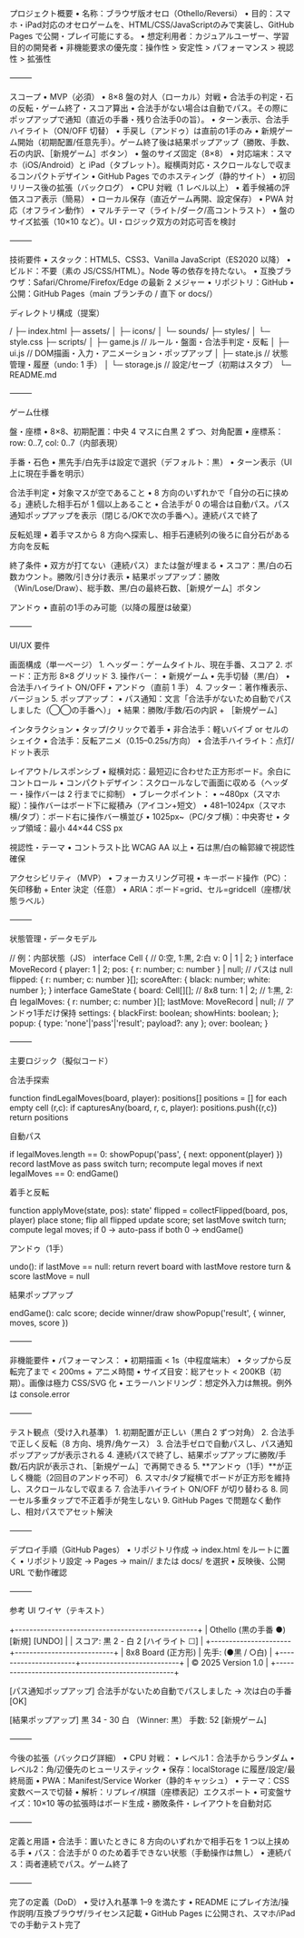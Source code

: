 プロジェクト概要
	•	名称：ブラウザ版オセロ（Othello/Reversi）
	•	目的：スマホ・iPad対応のオセロゲームを、HTML/CSS/JavaScriptのみで実装し、GitHub Pages で公開・プレイ可能にする。
	•	想定利用者：カジュアルユーザー、学習目的の開発者
	•	非機能要求の優先度：操作性 > 安定性 > パフォーマンス > 視認性 > 拡張性

⸻

スコープ
	•	MVP（必須）
	•	8×8 盤の対人（ローカル）対戦
	•	合法手の判定・石の反転・ゲーム終了・スコア算出
	•	合法手がない場合は自動でパス。その際にポップアップで通知（直近の手番・残り合法手0の旨）。
	•	ターン表示、合法手ハイライト（ON/OFF 切替）
	•	手戻し（アンドゥ）は直前の1手のみ
	•	新規ゲーム開始（初期配置/任意先手）。ゲーム終了後は結果ポップアップ（勝敗、手数、石の内訳、［新規ゲーム］ボタン）
	•	盤のサイズ固定（8×8）
	•	対応端末：スマホ（iOS/Android）と iPad（タブレット）。縦横両対応・スクロールなしで収まるコンパクトデザイン
	•	GitHub Pages でのホスティング（静的サイト）
	•	初回リリース後の拡張（バックログ）
	•	CPU 対戦（1 レベル以上）
	•	着手候補の評価スコア表示（簡易）
	•	ローカル保存（直近ゲーム再開、設定保存）
	•	PWA 対応（オフライン動作）
	•	マルチテーマ（ライト/ダーク/高コントラスト）
	•	盤のサイズ拡張（10×10 など）。UI・ロジック双方の対応可否を検討

⸻

技術要件
	•	スタック：HTML5、CSS3、Vanilla JavaScript（ES2020 以降）
	•	ビルド：不要（素の JS/CSS/HTML）。Node 等の依存を持たない。
	•	互換ブラウザ：Safari/Chrome/Firefox/Edge の最新 2 メジャー
	•	リポジトリ：GitHub
	•	公開：GitHub Pages（main ブランチの / 直下 or docs/）

ディレクトリ構成（提案）

/
├─ index.html
├─ assets/
│  ├─ icons/
│  └─ sounds/
├─ styles/
│  └─ style.css
├─ scripts/
│  ├─ game.js        // ルール・盤面・合法手判定・反転
│  ├─ ui.js          // DOM描画・入力・アニメーション・ポップアップ
│  ├─ state.js       // 状態管理・履歴（undo: 1 手）
│  └─ storage.js     // 設定/セーブ（初期はスタブ）
└─ README.md


⸻

ゲーム仕様

盤・座標
	•	8×8、初期配置：中央 4 マスに白黒 2 ずつ、対角配置
	•	座標系：row: 0..7, col: 0..7（内部表現）

手番・石色
	•	黒先手/白先手は設定で選択（デフォルト：黒）
	•	ターン表示（UI 上に現在手番を明示）

合法手判定
	•	対象マスが空であること
	•	8 方向のいずれかで「自分の石に挟める」連続した相手石が 1 個以上あること
	•	合法手が 0 の場合は自動パス。パス通知ポップアップを表示（閉じる/OKで次の手番へ）。連続パスで終了

反転処理
	•	着手マスから 8 方向へ探索し、相手石連続列の後ろに自分石がある方向を反転

終了条件
	•	双方が打てない（連続パス）または盤が埋まる
	•	スコア：黒/白の石数カウント。勝敗/引き分け表示
	•	結果ポップアップ：勝敗（Win/Lose/Draw）、総手数、黒/白の最終石数、［新規ゲーム］ボタン

アンドゥ
	•	直前の1手のみ可能（以降の履歴は破棄）

⸻

UI/UX 要件

画面構成（単一ページ）
	1.	ヘッダー：ゲームタイトル、現在手番、スコア
	2.	ボード：正方形 8×8 グリッド
	3.	操作バー：
	•	新規ゲーム
	•	先手切替（黒/白）
	•	合法手ハイライト ON/OFF
	•	アンドゥ（直前 1 手）
	4.	フッター：著作権表示、バージョン
	5.	ポップアップ：
	•	パス通知：文言「合法手がないため自動でパスしました（◯◯の手番へ）」
	•	結果：勝敗/手数/石の内訳 + ［新規ゲーム］

インタラクション
	•	タップ/クリックで着手
	•	非合法手：軽いバイブ or セルのシェイク
	•	合法手：反転アニメ（0.15–0.25s/方向）
	•	合法手ハイライト：点灯/ドット表示

レイアウト/レスポンシブ
	•	縦横対応：最短辺に合わせた正方形ボード。余白にコントロール
	•	コンパクトデザイン：スクロールなしで画面に収める（ヘッダー・操作バーは 2 行までに抑制）
	•	ブレークポイント：
	•	~480px（スマホ縦）：操作バーはボード下に縦積み（アイコン+短文）
	•	481–1024px（スマホ横/タブ）：ボード右に操作バー横並び
	•	1025px~（PC/タブ横）：中央寄せ
	•	タップ領域：最小 44×44 CSS px

視認性・テーマ
	•	コントラスト比 WCAG AA 以上
	•	石は黒/白の輪郭線で視認性確保

アクセシビリティ（MVP）
	•	フォーカスリング可視
	•	キーボード操作（PC）：矢印移動 + Enter 決定（任意）
	•	ARIA：ボード=grid、セル=gridcell（座標/状態ラベル）

⸻

状態管理・データモデル

// 例：内部状態（JS）
interface Cell { // 0:空, 1:黒, 2:白
  v: 0 | 1 | 2;
}
interface MoveRecord {
  player: 1 | 2;
  pos: { r: number; c: number } | null; // パスは null
  flipped: { r: number; c: number }[];
  scoreAfter: { black: number; white: number };
}
interface GameState {
  board: Cell[][];       // 8x8
  turn: 1 | 2;           // 1:黒, 2:白
  legalMoves: { r: number; c: number }[];
  lastMove: MoveRecord | null; // アンドゥ1手だけ保持
  settings: {
    blackFirst: boolean;
    showHints: boolean;
  };
  popup: { type: 'none'|'pass'|'result'; payload?: any };
  over: boolean;
}


⸻

主要ロジック（擬似コード）

合法手探索

function findLegalMoves(board, player): positions[]
  positions = []
  for each empty cell (r,c):
    if capturesAny(board, r, c, player): positions.push({r,c})
  return positions

自動パス

if legalMoves.length == 0:
  showPopup('pass', { next: opponent(player) })
  record lastMove as pass
  switch turn; recompute legal moves
  if next legalMoves == 0: endGame()

着手と反転

function applyMove(state, pos): state'
  flipped = collectFlipped(board, pos, player)
  place stone; flip all flipped
  update score; set lastMove
  switch turn; compute legal moves; if 0 -> auto-pass
  if both 0 -> endGame()

アンドゥ（1手）

undo():
  if lastMove == null: return
  revert board with lastMove
  restore turn & score
  lastMove = null

結果ポップアップ

endGame():
  calc score; decide winner/draw
  showPopup('result', { winner, moves, score })


⸻

非機能要件
	•	パフォーマンス：
	•	初期描画 < 1s（中程度端末）
	•	タップから反転完了まで < 200ms + アニメ時間
	•	サイズ目安：総アセット < 200KB（初期）。画像は極力 CSS/SVG 化
	•	エラーハンドリング：想定外入力は無視。例外は console.error

⸻

テスト観点（受け入れ基準）
	1.	初期配置が正しい（黒白 2 ずつ対角）
	2.	合法手で正しく反転（8 方向、境界/角ケース）
	3.	合法手ゼロで自動パスし、パス通知ポップアップが表示される
	4.	連続パスで終了し、結果ポップアップに勝敗/手数/石内訳が表示され、［新規ゲーム］で再開できる
	5.	**アンドゥ（1手）**が正しく機能（2回目のアンドゥ不可）
	6.	スマホ/タブ縦横でボードが正方形を維持し、スクロールなしで収まる
	7.	合法手ハイライト ON/OFF が切り替わる
	8.	同一セル多重タップで不正着手が発生しない
	9.	GitHub Pages で問題なく動作し、相対パスでアセット解決

⸻

デプロイ手順（GitHub Pages）
	•	リポジトリ作成 → index.html をルートに置く
	•	リポジトリ設定 → Pages → main// または docs/ を選択
	•	反映後、公開 URL で動作確認

⸻

参考 UI ワイヤ（テキスト）

+--------------------------------------------------+
| Othello (黒の手番 ●)           [新規] [UNDO]     |
| スコア: 黒 2  -  白 2              [ハイライト ☐] |
+----------------------+---------------------------+
|  8x8 Board (正方形) | 先手: (●黒 / ○白)         |
+----------------------+---------------------------+
| © 2025  Version 1.0                              |
+--------------------------------------------------+

[パス通知ポップアップ]
合法手がないため自動でパスしました → 次は白の手番
[OK]

[結果ポップアップ]
黒 34 - 30 白  （Winner: 黒）
手数: 52
[新規ゲーム]


⸻

今後の拡張（バックログ詳細）
	•	CPU 対戦：
	•	レベル1：合法手からランダム
	•	レベル2：角/辺優先のヒューリスティック
	•	保存：localStorage に履歴/設定/最終局面
	•	PWA：Manifest/Service Worker（静的キャッシュ）
	•	テーマ：CSS 変数ベースで切替
	•	解析：リプレイ/棋譜（座標表記）エクスポート
	•	可変盤サイズ：10×10 等の拡張時はボード生成・勝敗条件・レイアウトを自動対応

⸻

定義と用語
	•	合法手：置いたときに 8 方向のいずれかで相手石を 1 つ以上挟める手
	•	パス：合法手が 0 のため着手できない状態（手動操作は無し）
	•	連続パス：両者連続でパス。ゲーム終了

⸻

完了の定義（DoD）
	•	受け入れ基準 1–9 を満たす
	•	README にプレイ方法/操作説明/互換ブラウザ/ライセンス記載
	•	GitHub Pages に公開され、スマホ/iPad での手動テスト完了
